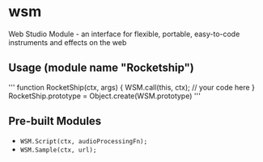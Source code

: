 # wsm
Web Studio Module - an interface for flexible, portable, easy-to-code instruments and effects on the web

## Usage (module name "Rocketship")
'''
function RocketShip(ctx, args) {
  WSM.call(this, ctx);
  // your code here
}
RocketShip.prototype = Object.create(WSM.prototype)
'''

## Pre-built Modules

- `WSM.Script(ctx, audioProcessingFn);`
- `WSM.Sample(ctx, url);`

